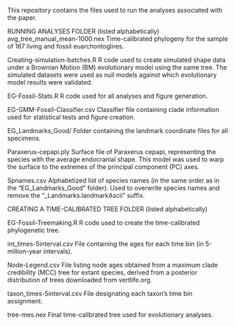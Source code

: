 This repository contains the files used to run the analyses associated with the paper.

RUNNING ANALYSES FOLDER (listed alphabetically)
avg_tree_manual_mean-1000.nex
Time-calibrated phylogeny for the sample of 167 living and fossil euarchontoglires.

Creating-simulation-batches.R
R code used to create simulated shape data under a Brownian Motion (BM) evolutionary model using the same tree. The simulated datasets were used as null models against which evolutionary model results were validated.

EG-Fossil-Stats.R
R code used for all analyses and figure generation.

EG-GMM-Fossil-Classifier.csv
Classifier file containing clade information used for statistical tests and figure creation.

EG_Landmarks_Good/
Folder containing the landmark coordinate files for all specimens.

Paraxerus-cepapi.ply
Surface file of Paraxerus cepapi, representing the species with the average endocranial shape. This model was used to warp the surface to the extremes of the principal component (PC) axes.

Spnames.csv
Alphabetized list of species names (in the same order as in the “EG_Landmarks_Good” folder). Used to overwrite species names and remove the “_Landmarks.landmarkAscii” suffix.

CREATING A TIME-CALIBRATED TREE FOLDER (listed alphabetically)

EG-Fossil-Treemaking.R
R code used to create the time-calibrated phylogenetic tree.

int_times-5interval.csv
File containing the ages for each time bin (in 5-million-year intervals).

Node-Legend.csv
File listing node ages obtained from a maximum clade credibility (MCC) tree for extant species, derived from a posterior distribution of trees downloaded from vertlife.org.

taxon_times-5interval.csv
File designating each taxon’s time bin assignment.

tree-mes.nex
Final time-calibrated tree used for evolutionary analyses.
